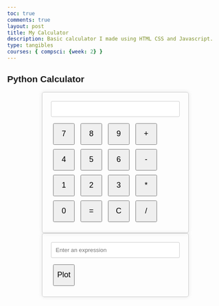 ```yaml
---
toc: true
comments: true
layout: post
title: My Calculator
description: Basic calculator I made using HTML CSS and Javascript.
type: tangibles
courses: { compsci: {week: 2} }
---
```


## Python Calculator
<html lang="en">
<head>
<meta charset="UTF-8">
<meta name="viewport" content="width=device-width, initial-scale=1.0">
<title>Simple Calculator</title>
<style>
  body {
    font-family: Arial, sans-serif;
  }
  .calculator {
    width: 300px;
    margin: 0 auto;
    padding: 20px;
    border: 1px solid #ccc;
    border-radius: 5px;
    box-shadow: 0 0 10px rgba(0, 0, 0, 0.1);
  }
  input[type="text"] {
    width: 100%;
    padding: 10px;
    margin-bottom: 10px;
    border: 1px solid #ccc;
    border-radius: 3px;
  }
  button {
    width: 50px;
    height: 50px;
    font-size: 18px;
    margin: 5px;
  }
</style>
</head>
<body>
<div class="calculator">
  <input type="text" id="result" readonly>
  <button onclick="appendToResult('7')">7</button>
  <button onclick="appendToResult('8')">8</button>
  <button onclick="appendToResult('9')">9</button>
  <button onclick="appendToResult('+')">+</button>
  <br>
  <button onclick="appendToResult('4')">4</button>
  <button onclick="appendToResult('5')">5</button>
  <button onclick="appendToResult('6')">6</button>
  <button onclick="appendToResult('-')">-</button>
  <br>
  <button onclick="appendToResult('1')">1</button>
  <button onclick="appendToResult('2')">2</button>
  <button onclick="appendToResult('3')">3</button>
  <button onclick="appendToResult('*')">*</button>
  <br>
  <button onclick="appendToResult('0')">0</button>
  <button onclick="calculateResult()">=</button>
  <button onclick="clearResult()">C</button>
  <button onclick="appendToResult('/')">/</button>
</div>

<script>
  function appendToResult(value) {
    document.getElementById("result").value += value;
  }

  function calculateResult() {
    const resultField = document.getElementById("result");
    try {
      resultField.value = eval(resultField.value);
    } catch (error) {
      resultField.value = "Error";
    }
  }

  function clearResult() {
    document.getElementById("result").value = "";
  }
</script>
</body>
</html>


<html lang="en">
<head>
<meta charset="UTF-8">
<meta name="viewport" content="width=device-width, initial-scale=1.0">
<title>Graphing Calculator</title>
<script src="https://cdn.plot.ly/plotly-latest.min.js"></script>
<style>
  body {
    font-family: Arial, sans-serif;
  }
  #calculator {
    width: 300px;
    margin: 0 auto;
    padding: 20px;
    border: 1px solid #ccc;
    border-radius: 5px;
    box-shadow: 0 0 10px rgba(0, 0, 0, 0.1);
  }
  input[type="text"] {
    width: 100%;
    padding: 10px;
    margin-bottom: 10px;
    border: 1px solid #ccc;
    border-radius: 3px;
  }
  button {
    width: 50px;
    height: 50px;
    font-size: 18px;
    margin: 5px;
  }
  #graph {
    margin-top: 20px;
  }
</style>
</head>
<body>
<div id="calculator">
  <input type="text" id="expression" placeholder="Enter an expression">
  <button onclick="plotGraph()">Plot</button>
</div>
<div id="graph"></div>
<script>
  function plotGraph() {
    const expression = document.getElementById("expression").value;
    const graphDiv = document.getElementById("graph");
    
    try {
      const x = [];
      const y = [];
      for (let i = -10; i <= 10; i += 0.5) {
        x.push(i);
        y.push(eval(expression.replace("x", i)));
      }

      const data = [{ x, y, type: 'scatter', mode: 'lines' }];
      const layout = { title: 'Graph', xaxis: { title: 'x' }, yaxis: { title: 'y' } };
      Plotly.newPlot(graphDiv, data, layout);
    } catch (error) {
      graphDiv.innerHTML = "<p>Error: Invalid expression</p>";
    }
  }
</script>
</body>
</html>

<script>
const secretNumber = Math.floor(Math.random() * 100) + 1;
let attempts = 0;

function checkGuess() {
  const guess = parseInt(document.getElementById("guessInput").value);
  attempts++;

  if (guess === secretNumber) {
    document.getElementById("result").textContent = `Congratulations! You guessed the number ${secretNumber} in ${attempts} attempts.`;
  } else if (guess < secretNumber) {
    document.getElementById("result").textContent = "Try higher!";
  } else {
    document.getElementById("result").textContent = "Try lower!";
  }
}
</script>

</details>